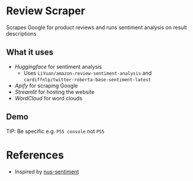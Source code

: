 # Review Scraper
Scrapes Google for product reviews and runs sentiment analysis on result descriptions

## What it uses
 - *Huggingface* for sentiment analysis
    - Uses `LiYuan/amazon-review-sentiment-analysis` and `cardiffnlp/twitter-roberta-base-sentiment-latest`
 - *Apify* for scraping Google
 - *Streamlit* for hosting the website
 - *WordCloud* for word clouds

## Demo
TIP: Be specific e.g. `PS5 console` not `PS5`


# References
 - Inspired by [nus-sentiment](https://github.com/nus-sentiment/nus-sentiment)


